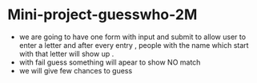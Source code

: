 # Mini-project-guesswho-2M

- we are going to have one form with input and submit to allow user to enter a letter and after every entry , people with the name which start with that letter will show up . 
- with fail guess something will apear to show NO match
- we will give few chances to guess
